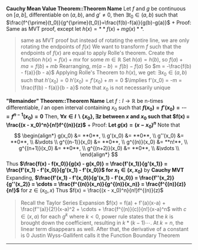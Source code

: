**Cauchy Mean Value Theorem::Theorem Name** 
Let $f$ and $g$ be continuous on $[a, b]$, differentiable on $(a, b)$, and $g'\neq0$, then $\exists t_0 \in (a, b)$ such that $\frac{f^{\prime}(t_0)}{g^{\prime}(t_0)}=\frac{f(b)-f(a)}{g(b)-g(a)}$
+ 
Proof:
Same as MVT proof, except 
let $h(x)=**f(x) + mg(x)**$.
> same as MVT proof but instead of rotating the entire line, we are only rotating the endpoints of $f(x)$
> We want to transform $f$ such that the endpoints of $f(x)$ are equal to apply Rolle's theorem.
> Create the function $h(x) = f(x) + mx$ for some $m \in \mathbb{R}$
> Set $h(a) = h(b)$, so $f(a) + ma = f(b) + mb$ 
> Rearranging, $m(a-b) = f(b) - f(a)$
> So $m = -\frac{f(b) - f(a)}{b - a}$ 
> Applying Rolle's Theorem to $h(x)$, we get:
> $\exists x_0 \in (a,b)$ such that $h'(x_0) = 0$ 
> $h'(x_0) = f'(x_0) + m = 0$ 
> $\implies f'(x_0) = -m = \frac{f(b) - f(a)}{b - a}$
> note that $x_0$ is not necessarily unique

**"Remainder" Theorem::Theorem Name**
Let $f: I \rightarrow \mathbb{R}$ be n-times differentiable, $I$ an open interval containing $x_0$ such that **$f(x_0) = f'(x_0) = \cdots = f^{n-1}(x_0) = 0$**
Then, **$\forall x \in I\backslash \{x_0\}, \exists z$ between $x$ and $x_0$ such that $f(x) = \frac{(x - x_0)^n}{n!}f^{(n)}(z)$**
+
Proof: 
**Let $g(x) = (x - x_0)^n$** 
Note that 
$$
\begin{align*}
g(x_0) &= **0**, \\
g'(x_0) &= **0**, \\
g''(x_0) &= **0**, \\
&\vdots \\
g^{(n-1)}(x_0) &= **0**, \\
g^{(n)}(x_0) &= **n!**, \\
g^{(n+1)}(x_0) &= **0**, \\
g^{(n+2)}(x_0) &= **0**, \\
&\vdots \\
\end{align*}
$$
Thus **$\frac{f(x) - f(x_0)}{g(x) - g(x_0)} = \frac{f'(x_1)}{g'(x_1)} = \frac{f'(x_1) - f'(x_0)}{g'(x_1) - f'(x_0)}$ for $x_1 \in (x, x_0)$** by **Cauchy MVT**
Expanding, **$\frac{f'(x_1) - f'(x_0)}{g'(x_1) - f'(x_0)} = \frac{f''(x_2)}{g''(x_2)} = \cdots = \frac{f^{(n)}(x_n)}{g^{(n)}(x_n)} = \frac{f^{(n)}(z)}{n!}$** for $z \in (x_0, x)$
Thus $f(x) = \frac{(x - x_0)^n}{n!}f^{(n)}(z)$
> Recall the Taylor Series Expansion
$f(x) = f(a) + f'(a)(x-a) + \frac{f''(a)}{2!}(x-a)^2 + \cdots + \frac{f^{(n)}(c)}{n!}(x-a)^n$
> with $c \in (x, a)$
> for each $g^k$ where $k < 0$, power rule states that the $k$ is brought down the coefficient, resulting in $k * (k - 1) \cdots$. At $k = n$, the linear term disappears as well. After that, the derivative of a constant is $0$
> Justin Wyss-Gallifent calls it the Function Boundary Theorem



***
